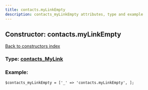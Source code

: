 ```yaml
---
title: contacts.myLinkEmpty
description: contacts_myLinkEmpty attributes, type and example
---
```

## Constructor: contacts.myLinkEmpty  
[Back to constructors index](index.md)






### Type: [contacts\_MyLink](../types/contacts_MyLink.md)


### Example:

```
$contacts_myLinkEmpty = ['_' => 'contacts.myLinkEmpty', ];
```  

